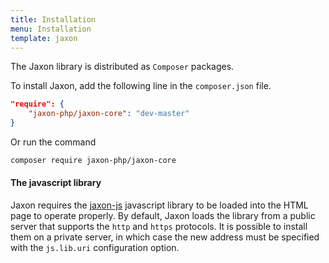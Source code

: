 ```yaml
---
title: Installation
menu: Installation
template: jaxon
---
```


The Jaxon library is distributed as `Composer` packages.

To install Jaxon, add the following line in the `composer.json` file.
```json
"require": {
    "jaxon-php/jaxon-core": "dev-master"
}
```

Or run the command
```bash
composer require jaxon-php/jaxon-core
```

#### The javascript library

Jaxon requires the [jaxon-js](https://github.com/jaxon-php/jaxon-js) javascript library to be loaded into the HTML page to operate properly.
By default, Jaxon loads the library from a public server that supports the `http` and `https` protocols.
It is possible to install them on a private server, in which case the new address must be specified with the `js.lib.uri` configuration option.
